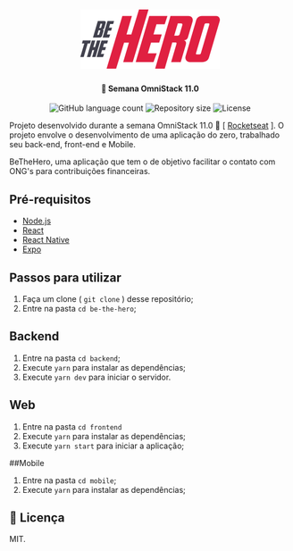 <h1 align="center">
    <img alt="BeTheHero" title="#BeTheHero" src="frontend/src/assets/logo.svg" width="250px" />
</h1>
<h4 align="center"> 
	🚀 Semana OmniStack 11.0
</h4>
<p align="center">
  <img alt="GitHub language count" src="https://img.shields.io/github/languages/count/JonasCastro/be-the-hero?color=%2304D361">

  <img alt="Repository size" src="https://img.shields.io/github/repo-size/JonasCastro/be-the-hero">
	
  <img alt="License" src="https://img.shields.io/badge/license-MIT-brightgreen">
</p>


Projeto desenvolvido durante a semana OmniStack 11.0 🚀 [ [Rocketseat](https://github.com/Rocketseat) ]. O projeto envolve o desenvolvimento de uma aplicação do zero, trabalhado seu back-end, front-end e Mobile.

BeTheHero, uma aplicação que tem o de objetivo facilitar o contato com  ONG's para contribuições financeiras.


## Pré-requisitos

- [Node.js](https://nodejs.org/en/)
- [React](https://reactjs.org)
- [React Native](https://facebook.github.io/react-native/)
- [Expo](https://expo.io/)

## Passos para utilizar 
1. Faça um clone ( `git clone` ) desse repositório;
2. Entre na pasta `cd be-the-hero`;

## Backend
1. Entre na pasta `cd backend`;
2. Execute `yarn` para instalar as dependências;
3. Execute `yarn dev` para iniciar o servidor.

## Web 
1. Entre na pasta `cd frontend`
2. Execute `yarn` para instalar as dependências;
3. Execute `yarn start` para iniciar a aplicação;

##Mobile
1. Entre na pasta `cd mobile`;
2. Execute `yarn` para instalar as dependências;

## 📝 Licença

MIT.
